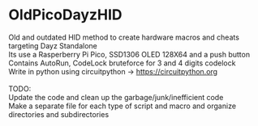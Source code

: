# OldPicoDayzHID
Old and outdated HID method to create hardware macros and cheats targeting Dayz Standalone</br>
Its use a Rasperberry Pi Pico, SSD1306 OLED 128X64 and a push button</br>
Contains AutoRun, CodeLock bruteforce for 3 and 4 digits codelock</br>
Write in python using circuitpython -> https://circuitpython.org</br>
</br>
TODO:</br>
Update the code and clean up the garbage/junk/inefficient code</br>
Make a separate file for each type of script and macro and organize directories and subdirectories</br>
